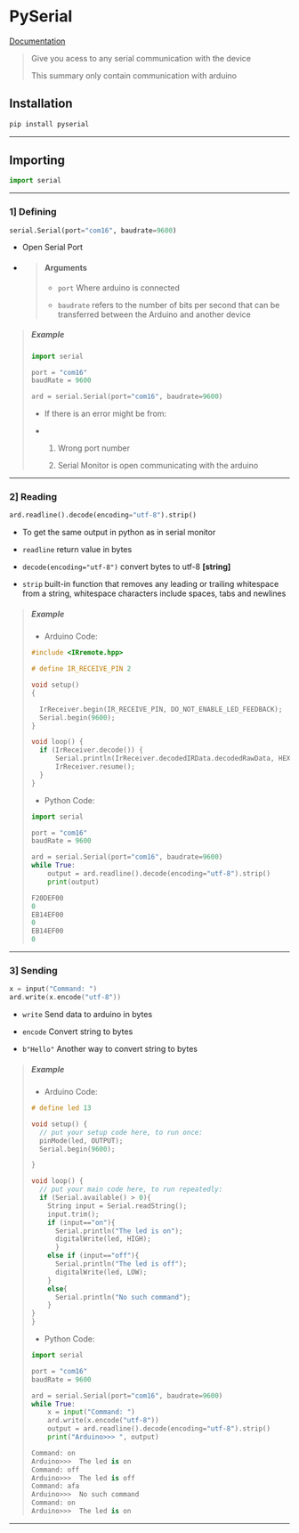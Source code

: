 # PySerial

[Documentation](https://pyserial.readthedocs.io/en/latest/pyserial.html)

> Give you acess to any serial communication with the device
> 
> This summary only contain communication with arduino

## Installation

```cmd
pip install pyserial
```

---

## Importing

```python
import serial
```

--- 

### 1] Defining

```python
serial.Serial(port="com16", baudrate=9600)
```

- Open Serial Port

- > #### Arguments
  > 
  > - `port` Where arduino is connected
  > 
  > - `baudrate` refers to the number of bits per second that can be transferred between the Arduino and another device

> ##### Example
> 
> ```python
> import serial
> 
> port = "com16"
> baudRate = 9600
> 
> ard = serial.Serial(port="com16", baudrate=9600)
> ```
> 
> - If there is an error might be from:
> 
> - 1. Wrong port number
>   
>   2. Serial Monitor is open communicating with the arduino

---

### 2] Reading

```python
ard.readline().decode(encoding="utf-8").strip()
```

- To get the same output in python as in serial monitor

- `readline` return value in bytes

- `decode(encoding="utf-8")` convert bytes to utf-8 **[string]**

- `strip` built-in function that removes any leading or trailing whitespace from a string, whitespace characters include spaces, tabs and newlines

> ##### Example
> 
> - Arduino Code:
> 
> ```c
> #include <IRremote.hpp>
> 
> # define IR_RECEIVE_PIN 2
> 
> void setup()
> {
> 
>   IrReceiver.begin(IR_RECEIVE_PIN, DO_NOT_ENABLE_LED_FEEDBACK);
>   Serial.begin(9600);
> }
> 
> void loop() {
>   if (IrReceiver.decode()) {
>       Serial.println(IrReceiver.decodedIRData.decodedRawData, HEX);
>       IrReceiver.resume(); 
>   }
> }
> ```
> 
> - Python Code:
> 
> ```python
> import serial
> 
> port = "com16"
> baudRate = 9600
> 
> ard = serial.Serial(port="com16", baudrate=9600)
> while True:
>     output = ard.readline().decode(encoding="utf-8").strip()
>     print(output)
> ```
> 
> ```python
> F20DEF00
> 0
> EB14EF00
> 0
> EB14EF00
> 0
> ```

--- 

### 3] Sending

```c
x = input("Command: ")
ard.write(x.encode("utf-8"))
```

- `write` Send data to arduino in bytes

- `encode` Convert string to bytes

- `b"Hello"` Another way to convert string to bytes

> ##### Example
> 
> - Arduino Code:
> 
> ```c
> # define led 13
> 
> void setup() {
>   // put your setup code here, to run once:
>   pinMode(led, OUTPUT);
>   Serial.begin(9600);
> 
> }
> 
> void loop() {
>   // put your main code here, to run repeatedly:
>   if (Serial.available() > 0){
>     String input = Serial.readString();
>     input.trim();
>     if (input=="on"){
>       Serial.println("The led is on");
>       digitalWrite(led, HIGH);
>       }
>     else if (input=="off"){
>       Serial.println("The led is off");
>       digitalWrite(led, LOW);
>     }
>     else{
>       Serial.println("No such command");
>     }
> }
> }
> ```
> 
> - Python Code:
> 
> ```python
> import serial
> 
> port = "com16"
> baudRate = 9600
> 
> ard = serial.Serial(port="com16", baudrate=9600)
> while True:
>     x = input("Command: ")
>     ard.write(x.encode("utf-8"))
>     output = ard.readline().decode(encoding="utf-8").strip()
>     print("Arduino>>> ", output)
> ```
> 
> ```python
> Command: on
> Arduino>>>  The led is on
> Command: off
> Arduino>>>  The led is off
> Command: afa
> Arduino>>>  No such command
> Command: on
> Arduino>>>  The led is on
> ```

---


